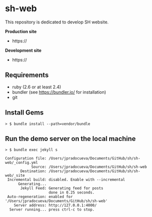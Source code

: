 # sh-web
This repository is dedicated to develop SH website.

**Production site**
* https://

**Development site**
* https://

## Requirements
* ruby (2.6 or at least 2.4)
* bundler (see https://bundler.io/ for installation)
* git

## Install Gems

```console
> $ bundle install --path=vendor/bundle
```

## Run the demo server on the local machine

```console
> $ bundle exec jekyll s

Configuration file: /Users/jpradocueva/Documents/GitHub/sh/sh-web/_config.yml
            Source: /Users/jpradocueva/Documents/GitHub/sh/sh-web
       Destination: /Users/jpradocueva/Documents/GitHub/sh/sh-web/_site
 Incremental build: disabled. Enable with --incremental
      Generating... 
       Jekyll Feed: Generating feed for posts
                    done in 0.25 seconds.
 Auto-regeneration: enabled for '/Users/jpradocueva/Documents/GitHub/sh/sh-web'
    Server address: http://127.0.0.1:4000/
  Server running... press ctrl-c to stop.
```
